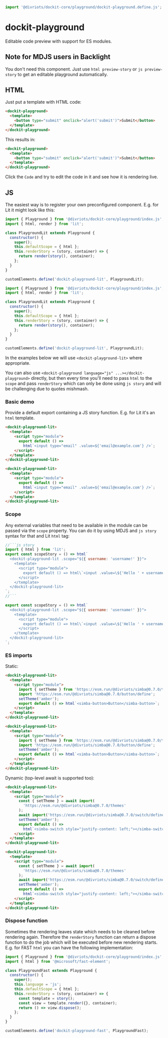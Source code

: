 ```js script
import '@divriots/dockit-core/playground/dockit-playground.define.js';
```

# dockit-playground

Editable code preview with support for ES modules.

## Note for MDJS users in Backlight

You don't need this component.
Just use `html preview-story` or `js preview-story` to get an editable playground automatically.

## HTML

Just put a template with HTML code:

```html
<dockit-playground>
  <template>
    <button type="submit" onclick="alert('submit')">Submit</button>
  </template>
</dockit-playground>
```

This results in:

```html story
<dockit-playground>
  <template>
    <button type="submit" onclick="alert('submit')">Submit</button>
  </template>
</dockit-playground>
```

Click the `Code` and try to edit the code in it and see how it is rendering live.

## JS

The easiest way is to register your own preconfigured component.
E.g. for Lit it might look like this:

```js script
import { Playground } from '@divriots/dockit-core/playground/index.js';
import { html, render } from 'lit';

class PlaygroundLit extends Playground {
  constructor() {
    super();
    this.defaultScope = { html };
    this.renderStory = (story, container) => {
      return render(story(), container);
    };
  }
}

customElements.define('dockit-playground-lit', PlaygroundLit);
```

```js
import { Playground } from '@divriots/dockit-core/playground/index.js';
import { html, render } from 'lit';

class PlaygroundLit extends Playground {
  constructor() {
    super();
    this.defaultScope = { html };
    this.renderStory = (story, container) => {
      return render(story(), container);
    };
  }
}

customElements.define('dockit-playground-lit', PlaygroundLit);
```

In the examples below we will use `<dockit-playground-lit>` where appropriate.

You can also use `<dockit-playground language="js" ...></dockit-playground>` directly, but then every time you'll need to pass `html` to the `scope` and pass `renderStory` which can only be done using `js story` and will be challenging due to quotes mishmash.

### Basic demo

Provide a default export containing a JS story function.
E.g. for Lit it's an `html` template.

```html
<dockit-playground-lit>
  <template>
    <script type="module">
      export default () =>
        html`<input type="email" .value=${'email@example.com'} />`;
    </script>
  </template>
</dockit-playground-lit>
```

```html story
<dockit-playground-lit>
  <template>
    <script type="module">
      export default () =>
        html`<input type="email" .value=${'email@example.com'} />`;
    </script>
  </template>
</dockit-playground-lit>
```

### Scope

Any external variables that need to be available in the module can be passed via the `scope` property.
You can do it by using MDJS and `js story` syntax for that and Lit `html` tag:

````js
//```js story
import { html } from 'lit';
export const scopeStory = () => html`
  <dockit-playground-lit .scope="${{ username: 'username!' }}">
    <template>
      <script type="module">
        export default () => html\`<input .value=\${'Hello ' + username} />\`;
      </script>
    </template>
  </dockit-playground-lit>
`;
//```
````

```js story
export const scopeStory = () => html`
  <dockit-playground-lit .scope="${{ username: 'username!' }}">
    <template>
      <script type="module">
        export default () => html\`<input .value=\${'Hello ' + username} />\`;
      </script>
    </template>
  </dockit-playground-lit>
`;
```

### ES imports

Static:

```html
<dockit-playground-lit>
  <template>
    <script type="module">
      import { setTheme } from 'https://esm.run/@divriots/simba@0.7.0/themes';
      import 'https://esm.run/@divriots/simba@0.7.0/button/define';
      setTheme('amber');
      export default () => html`<simba-button>Button</simba-button>`;
    </script>
  </template>
</dockit-playground-lit>
```

```html story
<dockit-playground-lit>
  <template>
    <script type="module">
      import { setTheme } from 'https://esm.run/@divriots/simba@0.7.0/themes';
      import 'https://esm.run/@divriots/simba@0.7.0/button/define';
      setTheme('amber');
      export default () => html`<simba-button>Button</simba-button>`;
    </script>
  </template>
</dockit-playground-lit>
```

Dynamic (top-level await is supported too):

```html
<dockit-playground-lit>
  <template>
    <script type="module">
      const { setTheme } = await import(
        'https://esm.run/@divriots/simba@0.7.0/themes'
      );
      await import('https://esm.run/@divriots/simba@0.7.0/switch/define');
      setTheme('amber');
      export default () =>
        html`<simba-switch style="justify-content: left;"></simba-switch>`;
    </script>
  </template>
</dockit-playground-lit>
```

```html story
<dockit-playground-lit>
  <template>
    <script type="module">
      const { setTheme } = await import(
        'https://esm.run/@divriots/simba@0.7.0/themes'
      );
      await import('https://esm.run/@divriots/simba@0.7.0/switch/define');
      setTheme('amber');
      export default () =>
        html`<simba-switch style="justify-content: left;"></simba-switch>`;
    </script>
  </template>
</dockit-playground-lit>
```

### Dispose function

Sometimes the rendering leaves state which needs to be cleaned before rendering again.
Therefore the `renderStory` function can return a dispose function to do the job which will be executed before new rendering starts.
E.g. for FAST `html` you can have the following implementation:

```js
import { Playground } from '@divriots/dockit-core/playground/index.js';
import { html } from '@microsoft/fast-element';

class PlaygroundFast extends Playground {
  constructor() {
    super();
    this.language = 'js';
    this.defaultScope = { html };
    this.renderStory = (story, container) => {
      const template = story();
      const view = template.render({}, container);
      return () => view.dispose();
    };
  }
}

customElements.define('dockit-playground-fast', PlaygroundFast);
```
